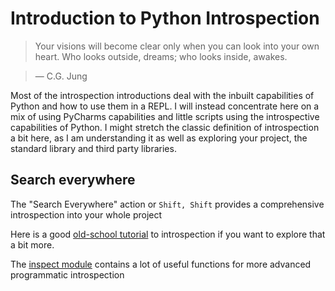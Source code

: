 # Introduction to Python Introspection

> Your visions will become clear only when you can look into your own heart. Who looks outside, dreams; who looks inside, awakes. 
    
> ― C.G. Jung

Most of the introspection introductions deal with the inbuilt capabilities of Python and how to use them in a REPL. I will instead concentrate here on a mix of using PyCharms capabilities and little scripts using the introspective capabilities of Python. I might stretch the classic definition of introspection a bit here, as I am understanding it as well as exploring your project, the standard library and third party libraries.

## Search everywhere

The "Search Everywhere" action or `Shift, Shift` provides a comprehensive introspection into your whole project 

Here is a good [old-school tutorial](http://www.ibm.com/developerworks/library/l-pyint/) to introspection if you want to explore that a bit more.

The [inspect module](https://docs.python.org/2/library/inspect.html) contains a lot of useful functions for more advanced programmatic introspection 
